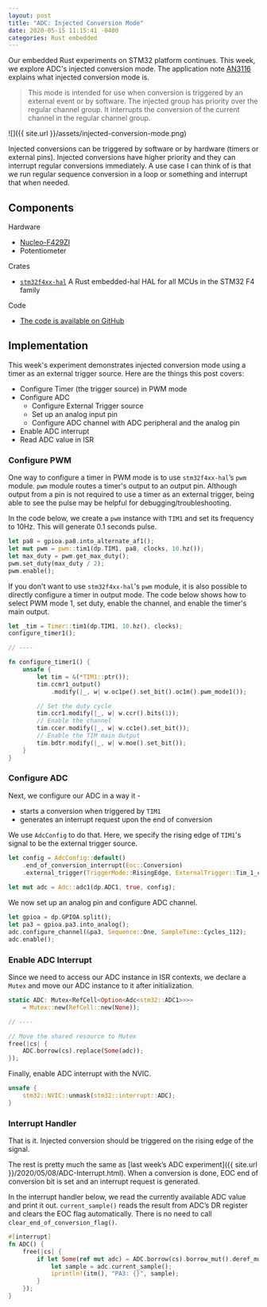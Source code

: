 ```yaml
---
layout: post
title: "ADC: Injected Conversion Mode"
date: 2020-05-15 11:15:41 -0400
categories: Rust embedded
---
```


Our embedded Rust experiments on STM32 platform continues. This week, we explore ADC's injected conversion mode. The application note [AN3116](https://www.st.com/resource/en/application_note/cd00258017-stm32s-adc-modes-and-their-applications-stmicroelectronics.pdf) explains what injected conversion mode is.

> This mode is intended for use when conversion is triggered by an external event or by software.
> The injected group has priority over the regular channel group. It interrupts the conversion of the current channel in the regular channel group.

![]({{ site.url }}/assets/injected-conversion-mode.png)

Injected conversions can be triggered by software or by hardware (timers or external pins). Injected conversions have higher priority and they can interrupt regular conversions immediately. A use case I can think of is that we run regular sequence conversion in a loop or something and interrupt that when needed.


## Components

Hardware
- [Nucleo-F429ZI](https://www.st.com/en/evaluation-tools/nucleo-f429zi.html)
- Potentiometer

Crates
- [`stm32f4xx-hal`](https://crates.io/crates/stm32f4xx-hal) A Rust embedded-hal HAL for all MCUs in the STM32 F4 family

Code
- [The code is available on GitHub](https://github.com/lonesometraveler/stm32f4xx-examples/blob/master/examples/adc_interrupt_2.rs)

## Implementation

This week's experiment demonstrates injected conversion mode using a timer as an external trigger source. Here are the things this post covers:

- Configure Timer (the trigger source) in PWM mode
- Configure ADC 
	- Configure External Trigger source
	- Set up an analog input pin
	- Configure ADC channel with ADC peripheral and the analog pin
- Enable ADC interrupt
- Read ADC value in ISR


### Configure PWM

One way to configure a timer in PWM mode is to use `stm32f4xx-hal`’s `pwm` module. `pwm` module routes a timer's output to an output pin. Although output from a pin is not required to use a timer as an external trigger, being able to see the pulse may be helpful for debugging/troubleshooting.

In the code below, we create a `pwm` instance with `TIM1` and set its frequency to 10Hz. This will generate 0.1 seconds pulse.

```rust
let pa8 = gpioa.pa8.into_alternate_af1();
let mut pwm = pwm::tim1(dp.TIM1, pa8, clocks, 10.hz());
let max_duty = pwm.get_max_duty();
pwm.set_duty(max_duty / 2);
pwm.enable();
```

If you don't want to use `stm32f4xx-hal`'s `pwm` module, it is also possible to directly configure a timer in output mode. The code below shows how to select PWM mode 1, set duty, enable the channel, and enable the timer's main output. 

```rust
let _tim = Timer::tim1(dp.TIM1, 10.hz(), clocks);
configure_timer1();

// ----

fn configure_timer1() {
    unsafe {
        let tim = &(*TIM1::ptr());
        tim.ccmr1_output()
            .modify(|_, w| w.oc1pe().set_bit().oc1m().pwm_mode1());

        // Set the duty cycle
        tim.ccr1.modify(|_, w| w.ccr().bits(1));
        // Enable the channel
        tim.ccer.modify(|_, w| w.cc1e().set_bit());
        // Enable the TIM main Output
        tim.bdtr.modify(|_, w| w.moe().set_bit());
    }
}
```

### Configure ADC

Next, we configure our ADC in a way it -
- starts a conversion when triggered by `TIM1`
- generates an interrupt request upon the end of conversion

We use `AdcConfig` to do that. Here, we specify the rising edge of `TIM1`'s signal to be the external trigger source.

```rust
let config = AdcConfig::default()
    .end_of_conversion_interrupt(Eoc::Conversion)
    .external_trigger(TriggerMode::RisingEdge, ExternalTrigger::Tim_1_cc_1);
    
let mut adc = Adc::adc1(dp.ADC1, true, config);
```
We now set up an analog pin and configure ADC channel. 

```rust
let gpioa = dp.GPIOA.split();
let pa3 = gpioa.pa3.into_analog();
adc.configure_channel(&pa3, Sequence::One, SampleTime::Cycles_112);
adc.enable();
```
### Enable ADC Interrupt

Since we need to access our ADC instance in ISR contexts, we declare a `Mutex` and move our ADC instance to it after initialization.

```rust
static ADC: Mutex<RefCell<Option<Adc<stm32::ADC1>>>> 
    = Mutex::new(RefCell::new(None));

// ----

// Move the shared resource to Mutex
free(|cs| {
    ADC.borrow(cs).replace(Some(adc));
});
```

Finally, enable ADC interrupt with the NVIC.

```rust
unsafe {
    stm32::NVIC::unmask(stm32::interrupt::ADC);
}
```

### Interrupt Handler

That is it. Injected conversion should be triggered on the rising edge of the signal.

The rest is pretty much the same as [last week’s ADC experiment]({{ site.url }}/2020/05/08/ADC-Interrupt.html). When a conversion is done, EOC end of conversion bit is set and an interrupt request is generated. 

In the interrupt handler below, we read the currently available ADC value and print it out.  `current_sample()` reads the result from ADC’s DR register and clears the EOC flag automatically. There is no need to call `clear_end_of_conversion_flag()`.

```rust
#[interrupt]
fn ADC() {
    free(|cs| {
        if let Some(ref mut adc) = ADC.borrow(cs).borrow_mut().deref_mut() {
            let sample = adc.current_sample();
            iprintln!(itm(), "PA3: {}", sample);
        }
    });
}
```
